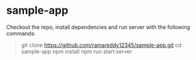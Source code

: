 # sample-app

Checkout the repo, install dependencies and run server with the following commands:

>git clone https://github.com/ramareddy12345/sample-app.git
>cd sample-app
>npm install
>npm run start:server
